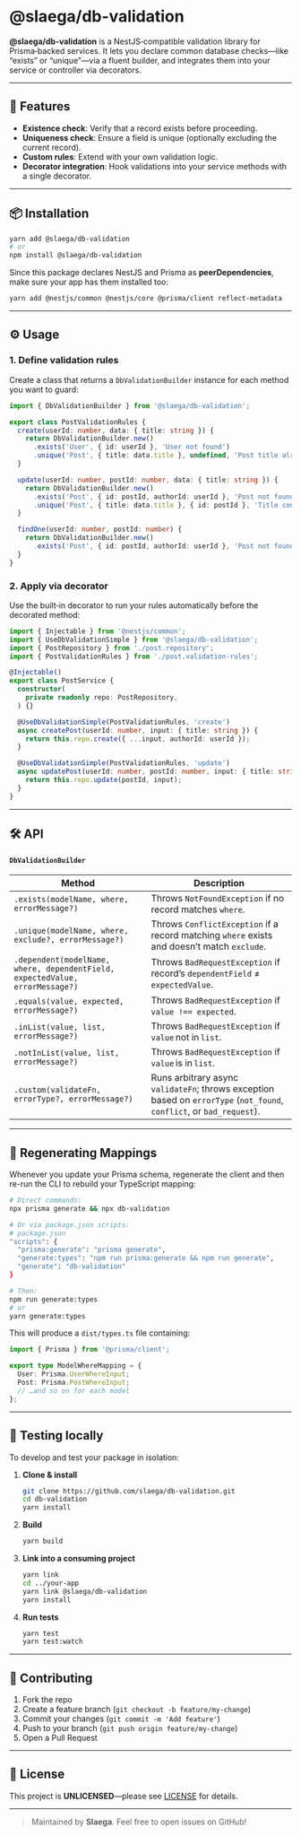 # @slaega/db-validation

**@slaega/db-validation** is a NestJS‑compatible validation library for Prisma‑backed services. It lets you declare common database checks—like “exists” or “unique”—via a fluent builder, and integrates them into your service or controller via decorators.

---

## 🚀 Features

- **Existence check**: Verify that a record exists before proceeding.  
- **Uniqueness check**: Ensure a field is unique (optionally excluding the current record).  
- **Custom rules**: Extend with your own validation logic.  
- **Decorator integration**: Hook validations into your service methods with a single decorator.

---

## 📦 Installation

```bash
yarn add @slaega/db-validation
# or
npm install @slaega/db-validation
```

Since this package declares NestJS and Prisma as **peerDependencies**, make sure your app has them installed too:

```bash
yarn add @nestjs/common @nestjs/core @prisma/client reflect-metadata
```

---

## ⚙️ Usage

### 1. Define validation rules

Create a class that returns a `DbValidationBuilder` instance for each method you want to guard:

```ts
import { DbValidationBuilder } from '@slaega/db-validation';

export class PostValidationRules {
  create(userId: number, data: { title: string }) {
    return DbValidationBuilder.new()
      .exists('User', { id: userId }, 'User not found')
      .unique('Post', { title: data.title }, undefined, 'Post title already in use');
  }

  update(userId: number, postId: number, data: { title: string }) {
    return DbValidationBuilder.new()
      .exists('Post', { id: postId, authorId: userId }, 'Post not found')
      .unique('Post', { title: data.title }, { id: postId }, 'Title conflict');
  }

  findOne(userId: number, postId: number) {
    return DbValidationBuilder.new()
      .exists('Post', { id: postId, authorId: userId }, 'Post not found');
  }
}
```

### 2. Apply via decorator

Use the built‑in decorator to run your rules automatically before the decorated method:

```ts
import { Injectable } from '@nestjs/common';
import { UseDbValidationSimple } from '@slaega/db-validation';
import { PostRepository } from './post.repository';
import { PostValidationRules } from './post.validation-rules';

@Injectable()
export class PostService {
  constructor(
    private readonly repo: PostRepository,
  ) {}

  @UseDbValidationSimple(PostValidationRules, 'create')
  async createPost(userId: number, input: { title: string }) {
    return this.repo.create({ ...input, authorId: userId });
  }

  @UseDbValidationSimple(PostValidationRules, 'update')
  async updatePost(userId: number, postId: number, input: { title: string }) {
    return this.repo.update(postId, input);
  }
}
```

---

## 🛠 API

#### `DbValidationBuilder`

| Method                                            | Description                                                                                              |
|---------------------------------------------------|----------------------------------------------------------------------------------------------------------|
| `.exists(modelName, where, errorMessage?)`        | Throws `NotFoundException` if no record matches `where`.                                                 |
| `.unique(modelName, where, exclude?, errorMessage?)` | Throws `ConflictException` if a record matching `where` exists and doesn’t match `exclude`.            |
| `.dependent(modelName, where, dependentField, expectedValue, errorMessage?)` | Throws `BadRequestException` if record’s `dependentField` ≠ `expectedValue`. |
| `.equals(value, expected, errorMessage?)`         | Throws `BadRequestException` if `value !== expected`.                                                    |
| `.inList(value, list, errorMessage?)`             | Throws `BadRequestException` if `value` not in `list`.                                                    |
| `.notInList(value, list, errorMessage?)`          | Throws `BadRequestException` if `value` is in `list`.                                                    |
| `.custom(validateFn, errorType?, errorMessage?)`  | Runs arbitrary async `validateFn`; throws exception based on `errorType` (`not_found`, `conflict`, or `bad_request`). |

---

## 🔄 Regenerating Mappings

Whenever you update your Prisma schema, regenerate the client and then re-run the CLI to rebuild your TypeScript mapping:

```bash
# Direct commands:
npx prisma generate && npx db-validation

# Or via package.json scripts:
# package.json
"scripts": {
  "prisma:generate": "prisma generate",
  "generate:types": "npm run prisma:generate && npm run generate",
  "generate": "db-validation"
}

# Then:
npm run generate:types
# or
yarn generate:types
```

This will produce a `dist/types.ts` file containing:

```ts
import { Prisma } from '@prisma/client';

export type ModelWhereMapping = {
  User: Prisma.UserWhereInput;
  Post: Prisma.PostWhereInput;
  // …and so on for each model
};
```

---

## 🧪 Testing locally

To develop and test your package in isolation:

1. **Clone & install**  
   ```bash
   git clone https://github.com/slaega/db-validation.git
   cd db-validation
   yarn install
   ```

2. **Build**  
   ```bash
   yarn build
   ```

3. **Link into a consuming project**  
   ```bash
   yarn link
   cd ../your-app
   yarn link @slaega/db-validation
   yarn install
   ```

4. **Run tests**  
   ```bash
   yarn test
   yarn test:watch
   ```

---

## 🤝 Contributing

1. Fork the repo  
2. Create a feature branch (`git checkout -b feature/my-change`)  
3. Commit your changes (`git commit -m 'Add feature'`)  
4. Push to your branch (`git push origin feature/my-change`)  
5. Open a Pull Request

---

## 📄 License

This project is **UNLICENSED**—please see [LICENSE](LICENSE) for details.

---

> Maintained by **Slaega**. Feel free to open issues on GitHub!


